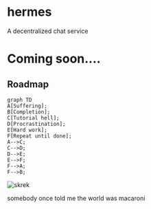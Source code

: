 # hermes

A decentralized chat service

<h1> Coming soon.... </h1>

## Roadmap

```mermaid
graph TD
A[Suffering];
B[Completion];
C[Tutorial hell];
D[Procrastination];
E[Hard work];
F[Repeat until done];
A-->C;
C-->D;
D-->E;
E-->F;
F-->A;
F-->B;
```
![skrek](https://github.com/spartanproj/hermes/assets/123550198/35bc77ba-7cc7-4dd0-871a-e63dccfea4a0)
<p> somebody once told me the world was macaroni </p>
 

